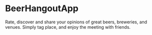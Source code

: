# BeerHangoutApp
Rate, discover and share your opinions of great beers, breweries, and venues. Simply tag place, and enjoy the meeting with friends.
